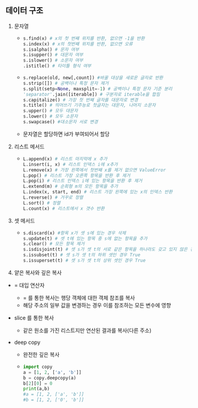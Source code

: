 ## 데이터 구조

1. 문자열

   - ```python
     s.find(x) # x의 첫 번째 위치를 반환, 없으면 -1을 반환
     s.index(x) # x의 첫번째 위치를 반환, 없으면 오류
     s.isalpha() # 문자 여부
     s.isupper() # 대문자 여부
     s.islower() # 소문자 여부
     .istitle() # 타이틀 형식 여부
     ```

   - ```python
     s.replace(old, new[,count]) #바꿀 대상을 새로운 글자로 반환
     s.strip([]) # 공백이나 특정 문자 제거
     s.split(setp=None, maxsplit=-1) # 공백이나 특정 문자 기준 분리
     'separator'.jain([iterable]) # 구분자로 iterable을 합침
     s.capitalize() # 가장 첫 번째 글자를 대문자로 변경
     s.title() # 띄어쓰기 기주능로 첫글자는 대문자, 나머지 소문자
     s.upper() # 모두 대문자
     s.lower() # 모두 소문자
     s.swapcase() #대소문자 서로 변경
     ```

   - 문자열은 할당하면 id가 부여되어서 할당

2. 리스트 메서드

   - ```python
     L.append(x) # 리스트 마지막에 x 추가
     L.insert(i, x) # 리스트 인덱스 i에 x추가
     L.remove(x) # 가장 왼쪽에서 첫번째 x를 제거 없으면 ValueError
     L.pop() # 리스트 가장 오른쪽 항목을 반환 후 제거
     L.pop(i) # 리스트 인덱스 i에 있는 항목을 반환 후 제거
     L.extend(m) # 순회형 m의 모든 항목을 추가
     L.index(x, start, end) # 리스트 가장 왼쪽에 있는 x의 인덱스 반환
     L.reverse() # 거꾸로 정렬
     L.sort() # 정렬
     L.count(x) # 리스트에서 x 갯수 반환
     ```

3. 셋 메서드

   - ```python
     s.discard(x) #항목 x가 셋 s에 있는 경우 삭제
     s.update(t) # 셋 t에 있는 항목 중 s에 없는 항목을 추가
     s.clear() # 모든 항목 제거
     s.isdisjoint(t) # 셋 s가 셋 t의 서로 같은 항목을 하나라도 갖고 있지 않은 경우, True
     s.issubset(t) # 셋 s가 셋 t의 하위 셋인 경우 True
     s.issuperset(t) # 셋 s가 셋 t의 상위 셋인 경우 True
     ```

4. 얕은 복사와 깊은 복사

- = 대입 연산자

  - = 를 통한 복사는 행당 객체에 대한 객체 참조를 복사
  - 해당 주소의 일부 값을 변경하는 경우 이를 참조하는 모든 변수에 영향

- slice 를 통한 복사

  - 같은 원소를 가진 리스트지만 연산된 결과를 복사(다른 주소)

- deep copy

  - 완전한 깊은 복사

  - ```python
    import copy
    a = [1, 2, ['a', 'b']]
    b = copy.deepcopy(a)
    b[2][0] = 0
    print(a,b)
    #a = [1, 2, ['a', 'b']]
    #b = [1, 2, ['0', 'b']]
    ```

